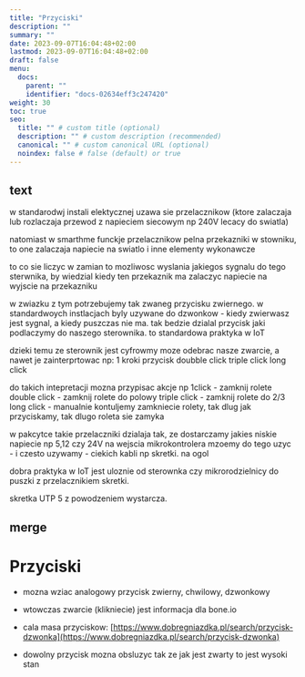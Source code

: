 ```yaml
---
title: "Przyciski"
description: ""
summary: ""
date: 2023-09-07T16:04:48+02:00
lastmod: 2023-09-07T16:04:48+02:00
draft: false
menu:
  docs:
    parent: ""
    identifier: "docs-02634eff3c247420"
weight: 30
toc: true
seo:
  title: "" # custom title (optional)
  description: "" # custom description (recommended)
  canonical: "" # custom canonical URL (optional)
  noindex: false # false (default) or true
---
```


## text

w standarodwj instali elektycznej uzawa sie przelacznikow (ktore zalaczaja lub rozlaczaja przewod z napieciem siecowym np 240V lecacy do swiatla)

natomiast w smarthme funckje przelacznikow pelna przekazniki  w stowniku, to one zalaczaja napiecie na swiatlo i inne elementy wykonawcze

to co sie liczyc w zamian to mozliwosc wyslania jakiegos sygnalu do tego sterwnika, by wiedzial kiedy ten przekaznik ma zalaczyc napiecie na wyjscie na przekazniku

w zwiazku z tym potrzebujemy tak zwaneg przycisku zwiernego. w standardwoych instlacjach byly uzywane do dzwonkow - kiedy zwierwasz jest sygnal, a kiedy puszczas nie ma. tak bedzie dzialal przycisk jaki podlaczymy do naszego sterownika. to standardowa praktyka w IoT

dzieki temu ze sterownik jest cyfrowmy moze odebrac nasze zwarcie, a nawet je zainterprtowac np:
1 kroki przycisk
doubble click
triple click
long click

do takich intepretacji mozna przypisac akcje np
1click - zamknij rolete
double click - zamknij rolete do polowy
triple click - zamknij rolete do 2/3
long click - manualnie kontuljemy zamkniecie rolety, tak dlug jak przyciskamy, tak dlugo roleta sie zamyka

w pakcytce takie przelaczniki dzialaja tak, ze dostarczamy jakies niskie napiecie np 5,12 czy 24V na wejscia mikrokontrolera
mzoemy do tego uzyc - i czesto uzywamy - ciekich kabli np skretki. na ogol

dobra praktyka w IoT jest uloznie od sterownka czy mikrorodzielnicy do puszki z przelacznikiem skretki.

skretka UTP 5 z powodzeniem wystarcza.

## merge

# Przyciski

-   mozna wziac analogowy przycisk zwierny, chwilowy, dzwonkowy

-   wtowczas zwarcie (klikniecie) jest informacja dla bone.io

-   cala masa przyciskow: [https://www.dobregniazdka.pl/search/przycisk-dzwonka](https://www.dobregniazdka.pl/search/przycisk-dzwonka)

-   dowolny przycisk mozna obsluzyc tak ze jak jest zwarty to jest wysoki stan

